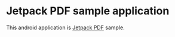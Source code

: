 # Jetpack PDF sample application
This android application is [Jetpack PDF](https://developer.android.com/jetpack/androidx/releases/pdf) sample.
